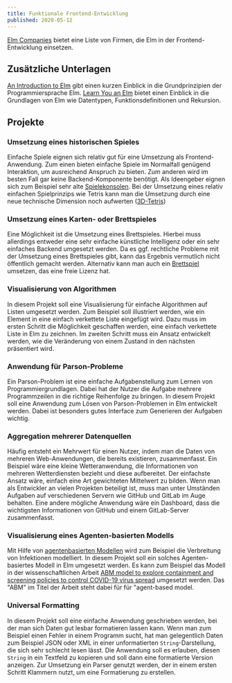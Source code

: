 ```yaml
---
title: Funktionale Frontend-Entwicklung
published: 2020-05-12
---
```


[Elm Companies](https://github.com/lpil/elm-companies) bietet eine Liste von Firmen, die Elm in der Frontend-Entwicklung einsetzen.

## Zusätzliche Unterlagen

[An Introduction to Elm](https://guide.elm-lang.org) gibt einen kurzen Einblick in die Grundprinzipien der Programmiersprache Elm.
[Learn You an Elm](http://learnyouanelm.github.io) bietet einen Einblick in die Grundlagen von Elm wie Datentypen, Funktionsdefinitionen und Rekursion.

## Projekte

### Umsetzung eines historischen Spieles

Einfache Spiele eignen sich relativ gut für eine Umsetzung als Frontend-Anwendung.
Zum einen bieten einfache Spiele im Normalfall genügend Interaktion, um ausreichend Anspruch zu bieten.
Zum anderen wird im besten Fall gar keine Backend-Komponente benötigt.
Als Ideengeber eignen sich zum Beispiel sehr alte [Spielekonsolen](https://www.dailydot.com/parsec/atari-2600-games/).
Bei der Umsetzung eines relativ einfachen Spielprinzips wie Tetris kann man die Umsetzung durch eine neue technische Dimension noch aufwerten ([3D-Tetris](https://tobiaswen.github.io/3DelmTRIS/))

### Umsetzung eines Karten- oder Brettspieles

Eine Möglichkeit ist die Umsetzung eines Brettspieles.
Hierbei muss allerdings entweder eine sehr einfache künstliche Intelligenz oder ein sehr einfaches Backend umgesetzt werden.
Da es ggf. rechtliche Probleme mit der Umsetzung eines Brettspieles gibt, kann das Ergebnis vermutlich nicht öffentlich gemacht werden.
Alternativ kann man auch ein [Brettspiel](https://boardgamegeek.com/geeklist/33151/creative-commonsopen-source-games) umsetzen, das eine freie Lizenz hat.

### Visualisierung von Algorithmen

In diesem Projekt soll eine Visualisierung für einfache Algorithmen auf Listen umgesetzt werden.
Zum Beispiel soll illustriert werden, wie ein Element in eine einfach verkettete Liste eingefügt wird.
Dazu muss im ersten Schritt die Möglichkeit geschaffen werden, eine einfach verkettete Liste in Elm zu zeichnen.
Im zweiten Schritt muss ein Ansatz entwickelt werden, wie die Veränderung von einem Zustand in den nächsten präsentiert wird.

### Anwendung für Parson-Probleme

Ein Parson-Problem ist eine einfache Aufgabenstellung zum Lernen von Programmiergrundlagen.
Dabei hat der Nutzer die Aufgabe mehrere Programmzeilen in die richtige Reihenfolge zu bringen.
In diesem Projekt soll eine Anwendung zum Lösen von Parson-Problemen in Elm entwickelt werden.
Dabei ist besonders gutes Interface zum Generieren der Aufgaben wichtig.

### Aggregation mehrerer Datenquellen

Häufig entsteht ein Mehrwert für einen Nutzer, indem man die Daten von mehreren Web-Anwendungen, die bereits existieren, zusammenfasst.
Ein Beispiel wäre eine kleine Wetteranwendung, die Informationen von mehreren Wetterdiensten bezieht und diese aufbereitet.
Der einfachste Ansatz wäre, einfach eine Art gewichteten Mittelwert zu bilden.
Wenn man als Entwickler an vielen Projekten beteiligt ist, muss man unter Umständen Aufgaben auf verschiedenen Servern wie GitHub und GitLab im Auge behalten.
Eine andere mögliche Anwendung wäre ein Dashboard, dass die wichtigsten Informationen von GitHub und einem GitLab-Server zusammenfasst.

### Visualisierung eines Agenten-basierten Modells

Mit Hilfe von [agentenbasierten Modellen](https://en.wikipedia.org/wiki/Agent-based_model) wird zum Beispiel die Verbreitung von Infektionen modelliert.
In diesem Projekt soll ein solches Agenten-basiertes Modell in Elm umgesetzt werden.
Es kann zum Beispiel das Modell in der wissenschaftlichen Arbeit [ABM model to explore containment and screening policies to control COVID-19 virus spread](https://www.researchgate.net/publication/340183482_ABM_model_to_explore_containment_and_screening_policies_to_control_COVID-19_virus_spread) umgesetzt werden.
Das "ABM" im Titel der Arbeit steht dabei für für "agent-based model.

<!-- [the standing ovation problem](https://www2.econ.iastate.edu/tesfatsi/StandingOvation.MillerPage.pdf) -->

### Universal Formatting

In diesem Projekt soll eine einfache Anwendung geschrieben werden, bei der man sich Daten gut lesbar formatieren lassen kann.
Wenn man zum Beispiel einen Fehler in einem Programm sucht, hat man gelegentlich Daten zum Beispiel JSON oder XML in einer unformatierten `String`-Darstellung, die sich sehr schlecht lesen lässt.
Die Anwendung soll es erlauben, diesen `String` in ein Textfeld zu kopieren und soll dann eine formatierte Version anzeigen.
Zur Umsetzung ein Parser genutzt werden, der in einem ersten Schritt Klammern nutzt, um eine Formatierung zu erstellen.
